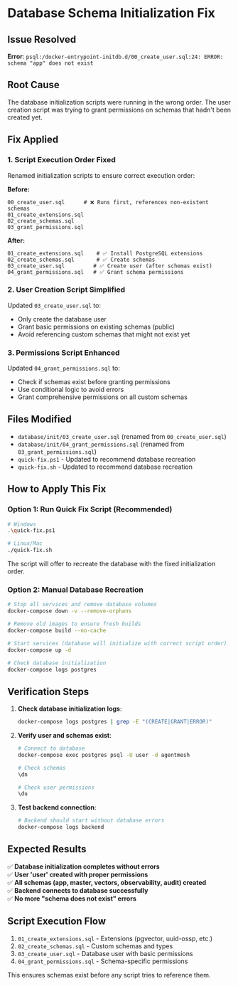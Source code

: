 # Database Schema Initialization Fix

## Issue Resolved
**Error**: `psql:/docker-entrypoint-initdb.d/00_create_user.sql:24: ERROR:  schema "app" does not exist`

## Root Cause
The database initialization scripts were running in the wrong order. The user creation script was trying to grant permissions on schemas that hadn't been created yet.

## Fix Applied

### 1. Script Execution Order Fixed
Renamed initialization scripts to ensure correct execution order:

**Before:**
```
00_create_user.sql      # ❌ Runs first, references non-existent schemas
01_create_extensions.sql
02_create_schemas.sql
03_grant_permissions.sql
```

**After:**
```
01_create_extensions.sql    # ✅ Install PostgreSQL extensions
02_create_schemas.sql       # ✅ Create schemas 
03_create_user.sql         # ✅ Create user (after schemas exist)
04_grant_permissions.sql   # ✅ Grant schema permissions
```

### 2. User Creation Script Simplified
Updated `03_create_user.sql` to:
- Only create the database user
- Grant basic permissions on existing schemas (public)
- Avoid referencing custom schemas that might not exist yet

### 3. Permissions Script Enhanced
Updated `04_grant_permissions.sql` to:
- Check if schemas exist before granting permissions
- Use conditional logic to avoid errors
- Grant comprehensive permissions on all custom schemas

## Files Modified
- `database/init/03_create_user.sql` (renamed from `00_create_user.sql`)
- `database/init/04_grant_permissions.sql` (renamed from `03_grant_permissions.sql`)
- `quick-fix.ps1` - Updated to recommend database recreation
- `quick-fix.sh` - Updated to recommend database recreation

## How to Apply This Fix

### Option 1: Run Quick Fix Script (Recommended)
```bash
# Windows
.\quick-fix.ps1

# Linux/Mac
./quick-fix.sh
```
The script will offer to recreate the database with the fixed initialization order.

### Option 2: Manual Database Recreation
```bash
# Stop all services and remove database volumes
docker-compose down -v --remove-orphans

# Remove old images to ensure fresh builds
docker-compose build --no-cache

# Start services (database will initialize with correct script order)
docker-compose up -d

# Check database initialization
docker-compose logs postgres
```

## Verification Steps

1. **Check database initialization logs**:
   ```bash
   docker-compose logs postgres | grep -E "(CREATE|GRANT|ERROR)"
   ```

2. **Verify user and schemas exist**:
   ```bash
   # Connect to database
   docker-compose exec postgres psql -U user -d agentmesh
   
   # Check schemas
   \dn
   
   # Check user permissions
   \du
   ```

3. **Test backend connection**:
   ```bash
   # Backend should start without database errors
   docker-compose logs backend
   ```

## Expected Results

✅ **Database initialization completes without errors**  
✅ **User 'user' created with proper permissions**  
✅ **All schemas (app, master, vectors, observability, audit) created**  
✅ **Backend connects to database successfully**  
✅ **No more "schema does not exist" errors**

## Script Execution Flow
1. `01_create_extensions.sql` - Extensions (pgvector, uuid-ossp, etc.)
2. `02_create_schemas.sql` - Custom schemas and types
3. `03_create_user.sql` - Database user with basic permissions
4. `04_grant_permissions.sql` - Schema-specific permissions

This ensures schemas exist before any script tries to reference them.
